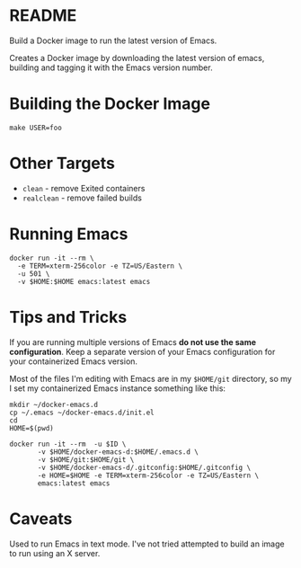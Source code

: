 # README

Build a Docker image to run the latest version of Emacs.

Creates a Docker image by downloading the latest version of emacs,
building and tagging it with the Emacs version number.

# Building the Docker Image

```
make USER=foo
```

# Other Targets

* `clean` - remove Exited containers
* `realclean` - remove failed builds

# Running Emacs

```shell
docker run -it --rm \
  -e TERM=xterm-256color -e TZ=US/Eastern \
  -u 501 \
  -v $HOME:$HOME emacs:latest emacs
```

# Tips and Tricks

If you are running multiple versions of Emacs **do not use the same
configuration**.  Keep a separate version of your Emacs configuration
for your containerized Emacs version.

Most of the files I'm editing with Emacs are in my `$HOME/git`
directory, so my I set my containerized Emacs instance something like this:

```
mkdir ~/docker-emacs.d
cp ~/.emacs ~/docker-emacs.d/init.el
cd
HOME=$(pwd)

docker run -it --rm  -u $ID \
       -v $HOME/docker-emacs-d:$HOME/.emacs.d \
       -v $HOME/git:$HOME/git \
       -v $HOME/docker-emacs-d/.gitconfig:$HOME/.gitconfig \
       -e HOME=$HOME -e TERM=xterm-256color -e TZ=US/Eastern \
       emacs:latest emacs
```

# Caveats

Used to run Emacs in text mode. I've not tried attempted to build an
image to run using an X server.
